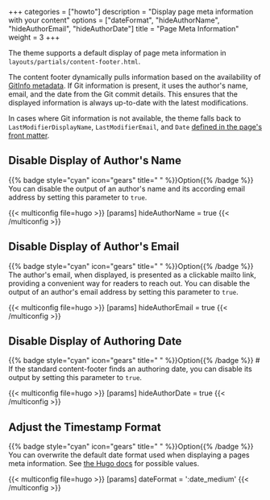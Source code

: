 +++
categories = ["howto"]
description = "Display page meta information with your content"
options = ["dateFormat", "hideAuthorName", "hideAuthorEmail", "hideAuthorDate"]
title = "Page Meta Information"
weight = 3
+++

The theme supports a default display of page meta information in `layouts/partials/content-footer.html`.

The content footer dynamically pulls information based on the availability of [GitInfo metadata](https://gohugo.io/methods/page/gitinfo/). If Git information is present, it uses the author's name, email, and the date from the Git commit details. This ensures that the displayed information is always up-to-date with the latest modifications.

In cases where Git information is not available, the theme falls back to `LastModifierDisplayName`, `LastModifierEmail`, and `Date` [defined in the page's front matter](authoring/meta#footer-information).

## Disable Display of Author's Name

{{% badge style="cyan" icon="gears" title=" " %}}Option{{% /badge %}} You can disable the output of an author's name and its according email address by setting this parameter to `true`.

{{< multiconfig file=hugo >}}
[params]
  hideAuthorName = true
{{< /multiconfig >}}

## Disable Display of Author's Email

{{% badge style="cyan" icon="gears" title=" " %}}Option{{% /badge %}} The author's email, when displayed, is presented as a clickable mailto link, providing a convenient way for readers to reach out. You can disable the output of an author's email address by setting this parameter to `true`.

{{< multiconfig file=hugo >}}
[params]
  hideAuthorEmail = true
{{< /multiconfig >}}

## Disable Display of Authoring Date

{{% badge style="cyan" icon="gears" title=" " %}}Option{{% /badge %}} # If the standard content-footer finds an authoring date, you can disable its output by setting this parameter to `true`.

{{< multiconfig file=hugo >}}
[params]
  hideAuthorDate = true
{{< /multiconfig >}}

## Adjust the Timestamp Format

{{% badge style="cyan" icon="gears" title=" " %}}Option{{% /badge %}} You can overwrite the default date format used when displaying a pages meta information. See [the Hugo docs](https://gohugo.io/functions/time/format/#localization) for possible values.

{{< multiconfig file=hugo >}}
[params]
  dateFormat = ':date_medium'
{{< /multiconfig >}}
